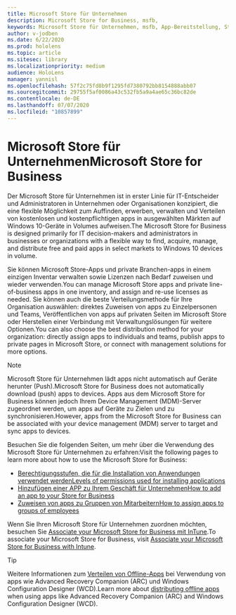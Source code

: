 ```yaml
---
title: Microsoft Store für Unternehmen
description: Microsoft Store for Business, msfb,
keywords: Microsoft Store für Unternehmen, msfb, App-Bereitstellung, Store
author: v-jodben
ms.date: 6/22/2020
ms.prod: hololens
ms.topic: article
ms.sitesec: library
ms.localizationpriority: medium
audience: HoloLens
manager: yannisl
ms.openlocfilehash: 57f2c75fd8b9f1295fd7380792bb8154888abb07
ms.sourcegitcommit: 29755f5af0086a43c532fb5a9a4ae65c36bc82de
ms.contentlocale: de-DE
ms.lasthandoff: 07/07/2020
ms.locfileid: "10857899"
---
```

# <span data-ttu-id="9b9f0-104">Microsoft Store für Unternehmen</span><span class="sxs-lookup"><span data-stu-id="9b9f0-104">Microsoft Store for Business</span></span>

<span data-ttu-id="9b9f0-105">Der Microsoft Store für Unternehmen ist in erster Linie für IT-Entscheider und Administratoren in Unternehmen oder Organisationen konzipiert, die eine flexible Möglichkeit zum Auffinden, erwerben, verwalten und Verteilen von kostenlosen und kostenpflichtigen apps in ausgewählten Märkten auf Windows 10-Geräte in Volumes aufweisen.</span><span class="sxs-lookup"><span data-stu-id="9b9f0-105">The Microsoft Store for Business is designed primarily for IT decision-makers and administrators in businesses or organizations with a flexible way to find, acquire, manage, and distribute free and paid apps in select markets to Windows 10 devices in volume.</span></span> 

<span data-ttu-id="9b9f0-106">Sie können Microsoft Store-Apps und private Branchen-apps in einem einzigen Inventar verwalten sowie Lizenzen nach Bedarf zuweisen und wieder verwenden.</span><span class="sxs-lookup"><span data-stu-id="9b9f0-106">You can manage Microsoft Store apps and private line-of-business apps in one inventory, and assign and re-use licenses as needed.</span></span> <span data-ttu-id="9b9f0-107">Sie können auch die beste Verteilungsmethode für Ihre Organisation auswählen: direktes Zuweisen von apps zu Einzelpersonen und Teams, Veröffentlichen von apps auf privaten Seiten im Microsoft Store oder Herstellen einer Verbindung mit Verwaltungslösungen für weitere Optionen.</span><span class="sxs-lookup"><span data-stu-id="9b9f0-107">You can also choose the best distribution method for your organization: directly assign apps to individuals and teams, publish apps to private pages in Microsoft Store, or connect with management solutions for more options.</span></span>

> [!Note] 
> <span data-ttu-id="9b9f0-108">Microsoft Store für Unternehmen lädt apps nicht automatisch auf Geräte herunter (Push).</span><span class="sxs-lookup"><span data-stu-id="9b9f0-108">Microsoft Store for Business does not automatically download (push) apps to devices.</span></span> <span data-ttu-id="9b9f0-109">Apps aus dem Microsoft Store for Business können jedoch Ihrem Device Management (MDM)-Server zugeordnet werden, um apps auf Geräte zu Zielen und zu synchronisieren.</span><span class="sxs-lookup"><span data-stu-id="9b9f0-109">However, apps from the Microsoft Store for Business can be associated with your device management (MDM) server to target and sync apps to devices.</span></span>

<span data-ttu-id="9b9f0-110">Besuchen Sie die folgenden Seiten, um mehr über die Verwendung des Microsoft Store für Unternehmen zu erfahren:</span><span class="sxs-lookup"><span data-stu-id="9b9f0-110">Visit the following pages to learn more about how to use the Microsoft Store for Business:</span></span>
* [<span data-ttu-id="9b9f0-111">Berechtigungsstufen, die für die Installation von Anwendungen verwendet werden</span><span class="sxs-lookup"><span data-stu-id="9b9f0-111">Levels of permissions used for installing applications</span></span>](https://docs.microsoft.com/mem/intune/configuration/device-restrictions-windows-holographic#app-store)
* [<span data-ttu-id="9b9f0-112">Hinzufügen einer APP zu Ihrem Geschäft für Unternehmen</span><span class="sxs-lookup"><span data-stu-id="9b9f0-112">How to add an app to your Store for Business</span></span>](https://docs.microsoft.com/mem/intune/apps/store-apps-windows)
* [<span data-ttu-id="9b9f0-113">Zuweisen von apps zu Gruppen von Mitarbeitern</span><span class="sxs-lookup"><span data-stu-id="9b9f0-113">How to assign apps to groups of employees</span></span>](https://docs.microsoft.com/mem/intune/apps/windows-store-for-business)

<span data-ttu-id="9b9f0-114">Wenn Sie Ihren Microsoft Store für Unternehmen zuordnen möchten, besuchen Sie [Associate your Microsoft Store for Business mit InTune](https://docs.microsoft.com/mem/intune/apps/windows-store-for-business#associate-your-microsoft-store-for-business-account-with-intune).</span><span class="sxs-lookup"><span data-stu-id="9b9f0-114">To associate your Microsoft Store for Business, visit [Associate your Microsoft Store for Business with Intune](https://docs.microsoft.com/mem/intune/apps/windows-store-for-business#associate-your-microsoft-store-for-business-account-with-intune).</span></span>

> [!Tip] 
> <span data-ttu-id="9b9f0-115">Weitere Informationen zum [Verteilen von Offline-Apps](https://docs.microsoft.com/microsoft-store/distribute-offline-apps) bei Verwendung von apps wie Advanced Recovery Companion (ARC) und Windows Configuration Designer (WCD).</span><span class="sxs-lookup"><span data-stu-id="9b9f0-115">Learn more about [distributing offline apps](https://docs.microsoft.com/microsoft-store/distribute-offline-apps) when using apps like Advanced Recovery Companion (ARC) and Windows Configuration Designer (WCD).</span></span>
